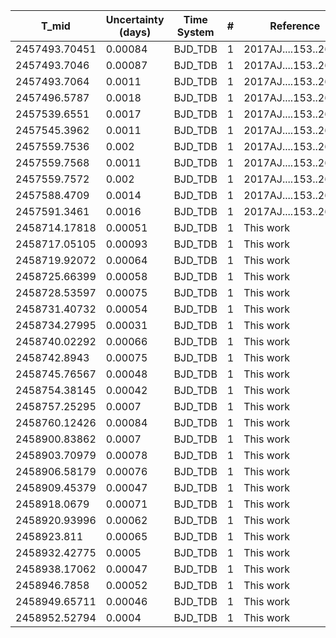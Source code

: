 |T_mid|Uncertainty (days)           |Time System|#                                            |Reference                           |
|-----|-----------------------------|-----------|---------------------------------------------|------------------------------------|
|2457493.70451|0.00084                      |BJD_TDB    |1                                            |2017AJ....153..263M                 |
|2457493.7046|0.00087                      |BJD_TDB    |1                                            |2017AJ....153..263M                 |
|2457493.7064|0.0011                       |BJD_TDB    |1                                            |2017AJ....153..263M                 |
|2457496.5787|0.0018                       |BJD_TDB    |1                                            |2017AJ....153..263M                 |
|2457539.6551|0.0017                       |BJD_TDB    |1                                            |2017AJ....153..263M                 |
|2457545.3962|0.0011                       |BJD_TDB    |1                                            |2017AJ....153..263M                 |
|2457559.7536|0.002                        |BJD_TDB    |1                                            |2017AJ....153..263M                 |
|2457559.7568|0.0011                       |BJD_TDB    |1                                            |2017AJ....153..263M                 |
|2457559.7572|0.002                        |BJD_TDB    |1                                            |2017AJ....153..263M                 |
|2457588.4709|0.0014                       |BJD_TDB    |1                                            |2017AJ....153..263M                 |
|2457591.3461|0.0016                       |BJD_TDB    |1                                            |2017AJ....153..263M                 |
|2458714.17818|0.00051                      |BJD_TDB    |1                                            |This work                           |
|2458717.05105|0.00093                      |BJD_TDB    |1                                            |This work                           |
|2458719.92072|0.00064                      |BJD_TDB    |1                                            |This work                           |
|2458725.66399|0.00058                      |BJD_TDB    |1                                            |This work                           |
|2458728.53597|0.00075                      |BJD_TDB    |1                                            |This work                           |
|2458731.40732|0.00054                      |BJD_TDB    |1                                            |This work                           |
|2458734.27995|0.00031                      |BJD_TDB    |1                                            |This work                           |
|2458740.02292|0.00066                      |BJD_TDB    |1                                            |This work                           |
|2458742.8943|0.00075                      |BJD_TDB    |1                                            |This work                           |
|2458745.76567|0.00048                      |BJD_TDB    |1                                            |This work                           |
|2458754.38145|0.00042                      |BJD_TDB    |1                                            |This work                           |
|2458757.25295|0.0007                       |BJD_TDB    |1                                            |This work                           |
|2458760.12426|0.00084                      |BJD_TDB    |1                                            |This work                           |
|2458900.83862|0.0007                       |BJD_TDB    |1                                            |This work                           |
|2458903.70979|0.00078                      |BJD_TDB    |1                                            |This work                           |
|2458906.58179|0.00076                      |BJD_TDB    |1                                            |This work                           |
|2458909.45379|0.00047                      |BJD_TDB    |1                                            |This work                           |
|2458918.0679|0.00071                      |BJD_TDB    |1                                            |This work                           |
|2458920.93996|0.00062                      |BJD_TDB    |1                                            |This work                           |
|2458923.811|0.00065                      |BJD_TDB    |1                                            |This work                           |
|2458932.42775|0.0005                       |BJD_TDB    |1                                            |This work                           |
|2458938.17062|0.00047                      |BJD_TDB    |1                                            |This work                           |
|2458946.7858|0.00052                      |BJD_TDB    |1                                            |This work                           |
|2458949.65711|0.00046                      |BJD_TDB    |1                                            |This work                           |
|2458952.52794|0.0004                       |BJD_TDB    |1                                            |This work                           |
